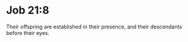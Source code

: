 # Job 21:8

Their offspring are established in their presence, and their descendants before their eyes.
